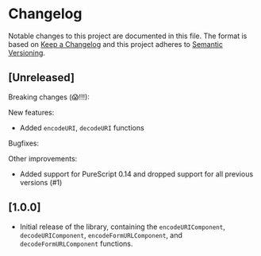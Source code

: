 # Changelog

Notable changes to this project are documented in this file. The format is based on [Keep a Changelog](https://keepachangelog.com/en/1.0.0/) and this project adheres to [Semantic Versioning](https://semver.org/spec/v2.0.0.html).

## [Unreleased]

Breaking changes (😱!!!):

New features:
- Added `encodeURI`, `decodeURI` functions

Bugfixes:

Other improvements:
- Added support for PureScript 0.14 and dropped support for all previous versions (#1)

## [1.0.0]

- Initial release of the library, containing the `encodeURIComponent`, `decodeURIComponent`, `encodeFormURLComponent`, and `decodeFormURLComponent` functions.
